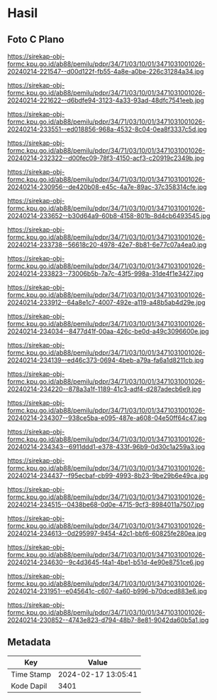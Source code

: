 # Hasil

## Foto C Plano

https://sirekap-obj-formc.kpu.go.id/ab88/pemilu/pdpr/34/71/03/10/01/3471031001026-20240214-221547--d00d122f-fb55-4a8e-a0be-226c31284a34.jpg

https://sirekap-obj-formc.kpu.go.id/ab88/pemilu/pdpr/34/71/03/10/01/3471031001026-20240214-221622--d6bdfe94-3123-4a33-93ad-48dfc7541eeb.jpg

https://sirekap-obj-formc.kpu.go.id/ab88/pemilu/pdpr/34/71/03/10/01/3471031001026-20240214-233551--ed018856-968a-4532-8c04-0ea8f3337c5d.jpg

https://sirekap-obj-formc.kpu.go.id/ab88/pemilu/pdpr/34/71/03/10/01/3471031001026-20240214-232322--d00fec09-78f3-4150-acf3-c20919c2349b.jpg

https://sirekap-obj-formc.kpu.go.id/ab88/pemilu/pdpr/34/71/03/10/01/3471031001026-20240214-230956--de420b08-e45c-4a7e-89ac-37c358314cfe.jpg

https://sirekap-obj-formc.kpu.go.id/ab88/pemilu/pdpr/34/71/03/10/01/3471031001026-20240214-233652--b30d64a9-60b8-4158-801b-8d4cb6493545.jpg

https://sirekap-obj-formc.kpu.go.id/ab88/pemilu/pdpr/34/71/03/10/01/3471031001026-20240214-233738--56618c20-4978-42e7-8b81-6e77c07a4ea0.jpg

https://sirekap-obj-formc.kpu.go.id/ab88/pemilu/pdpr/34/71/03/10/01/3471031001026-20240214-233823--73006b5b-7a7c-43f5-998a-31de4f1e3427.jpg

https://sirekap-obj-formc.kpu.go.id/ab88/pemilu/pdpr/34/71/03/10/01/3471031001026-20240214-233912--64a8e1c7-4007-492e-a119-a48b5ab4d29e.jpg

https://sirekap-obj-formc.kpu.go.id/ab88/pemilu/pdpr/34/71/03/10/01/3471031001026-20240214-234034--8477d41f-00aa-426c-be0d-a49c3096600e.jpg

https://sirekap-obj-formc.kpu.go.id/ab88/pemilu/pdpr/34/71/03/10/01/3471031001026-20240214-234139--ed46c373-0694-4beb-a79a-fa6a1d8211cb.jpg

https://sirekap-obj-formc.kpu.go.id/ab88/pemilu/pdpr/34/71/03/10/01/3471031001026-20240214-234220--878a3a1f-1189-41c3-adf4-d287adecb6e9.jpg

https://sirekap-obj-formc.kpu.go.id/ab88/pemilu/pdpr/34/71/03/10/01/3471031001026-20240214-234307--938ce5ba-e095-487e-a608-04e50ff64c47.jpg

https://sirekap-obj-formc.kpu.go.id/ab88/pemilu/pdpr/34/71/03/10/01/3471031001026-20240214-234343--6911ddd1-e378-433f-96b9-0d30c1a259a3.jpg

https://sirekap-obj-formc.kpu.go.id/ab88/pemilu/pdpr/34/71/03/10/01/3471031001026-20240214-234437--f95ecbaf-cb99-4993-8b23-9be29b6e49ca.jpg

https://sirekap-obj-formc.kpu.go.id/ab88/pemilu/pdpr/34/71/03/10/01/3471031001026-20240214-234515--0438be68-0d0e-4715-9cf3-8984011a7507.jpg

https://sirekap-obj-formc.kpu.go.id/ab88/pemilu/pdpr/34/71/03/10/01/3471031001026-20240214-234613--0d295997-9454-42c1-bbf6-60825fe280ea.jpg

https://sirekap-obj-formc.kpu.go.id/ab88/pemilu/pdpr/34/71/03/10/01/3471031001026-20240214-234630--9c4d3645-f4a1-4be1-b51d-4e90e8751ce6.jpg

https://sirekap-obj-formc.kpu.go.id/ab88/pemilu/pdpr/34/71/03/10/01/3471031001026-20240214-231951--e045641c-c607-4a60-b996-b70dced883e6.jpg

https://sirekap-obj-formc.kpu.go.id/ab88/pemilu/pdpr/34/71/03/10/01/3471031001026-20240214-230852--4743e823-d794-48b7-8e81-9042da60b5a1.jpg


## Metadata

| Key        | Value               |
| ---------- | ------------------- |
| Time Stamp | 2024-02-17 13:05:41 |
| Kode Dapil | 3401                |



